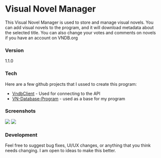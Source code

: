 # Visual Novel Manager

This Visual Novel Manager is used to store and manage visual novels. You can add visual novels to the program, and it will download metadata about the selected title. You can also change your votes and comments on novels if you have an account on VNDB.org

### Version
1.1.0

### Tech
Here are a few github projects that I ussed to create this program:
* [VndbClient] - Used for connecting to the API
* [VN-Database-Program] - used as a base for my program




### Screenshots
<img src=http://i.imgur.com/Jq1PueI.png>

<img src=http://i.imgur.com/fwYMCa9.png>

### Development

Feel free to suggest bug fixes, UI/UX changes, or anything that you think needs changing. 
I am open to ideas to make this better.



[//]: # (These are reference links used in the body of this note and get stripped out when the markdown processor does its job. There is no need to format nicely because it shouldn't be seen. Thanks SO - http://stackoverflow.com/questions/4823468/store-comments-in-markdown-syntax)


   [VndbClient]: <https://github.com/FredTheBarber/VndbClient>
   [VN-Database-Program]: <https://github.com/Onkelsam/VN-Database-Program>
